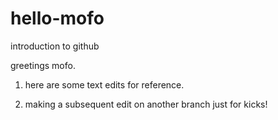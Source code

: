 # hello-mofo
introduction to github

greetings mofo.
1. here are some text edits for reference.

2. making a subsequent edit on another branch just for kicks!

